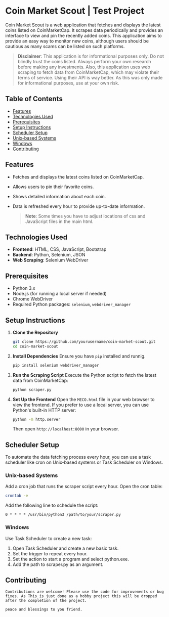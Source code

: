 # Coin Market Scout | Test Project

Coin Market Scout is a web application that fetches and displays the latest coins listed on CoinMarketCap. It scrapes data periodically and provides an interface to view and pin the recently added coins. This application aims to provide an easy way to monitor new coins, although users should be cautious as many scams can be listed on such platforms.


>**Disclaimer**: This application is for informational purposes only. Do not blindly trust the coins listed. Always perform your own research before making any investments. Also, this application uses web scraping to fetch data from CoinMarketCap, which may violate their terms of service. Using their API is way better. As this was only made for informational purposes, use at your own risk.

## Table of Contents
- [Features](#features)
- [Technologies Used](#technologies-used)
- [Prerequisites](#prerequisites)
- [Setup Instructions](#setup-instructions)
- [Scheduler Setup](#scheduler-setup)
- [Unix-based Systems](#unix-based-systems)
- [Windows](#windows)
- [Contributing](#contributing)

## Features

- Fetches and displays the latest coins listed on CoinMarketCap.
- Allows users to pin their favorite coins.
- Shows detailed information about each coin.
- Data is refreshed every hour to provide up-to-date information.

	>**Note**: Some times you have to adjust locations of css and JavaScript files in the main html.

## Technologies Used

- **Frontend**: HTML, CSS, JavaScript, Bootstrap
- **Backend**: Python, Selenium, JSON
- **Web Scraping**: Selenium WebDriver

## Prerequisites

- Python 3.x
- Node.js (for running a local server if needed)
- Chrome WebDriver
- Required Python packages: `selenium`, `webdriver_manager`

## Setup Instructions

1. **Clone the Repository**

   ```bash
   git clone https://github.com/yourusername/coin-market-scout.git
   cd coin-market-scout

2. **Install Dependencies**
    Ensure you have `pip` installed and runnig.

   ```bash
   pip install selenium webdriver_manager

3. **Run the Scraping Script**
    Execute the Python script to fetch the latest data from CoinMarketCap:

    ```bash
    python scraper.py

4. **Set Up the Frontend**
    Open the `MECO.html` file in your web browser to view the frontend.
    If you prefer to use a local server, you can use Python's built-in HTTP server:

    ```bash
    python -m http.server
    ```

    Then open `http://localhost:8000` in your browser.


## Scheduler Setup
To automate the data fetching process every hour, you can use a task scheduler like cron on Unix-based systems or Task Scheduler on Windows.

### Unix-based Systems
Add a cron job that runs the scraper script every hour. Open the cron table:

```bash
crontab -e
```
Add the following line to schedule the script:

```plaintext
0 * * * * /usr/bin/python3 /path/to/your/scraper.py
```

### Windows
Use Task Scheduler to create a new task:

   1.  Open Task Scheduler and create a new basic task.
   2.  Set the trigger to repeat every hour.
   3.  Set the action to start a program and select python.exe.
   4.  Add the path to scraper.py as an argument.
   
## Contributing
    Contributions are welcome! Please use the code for improvements or bug fixes. As This is just done as a hobby project this will be dropped after the completion of the project.

    peace and blessings to you friend.
